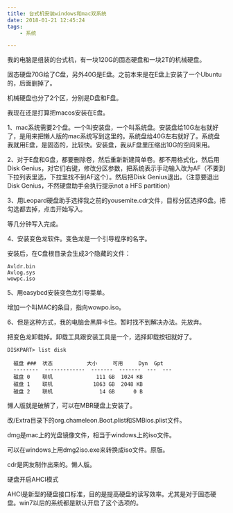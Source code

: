 ```yaml
---
title: 台式机安装windows和mac双系统
date: 2018-01-21 12:45:24
tags:
	- 系统

---
```




我的电脑是组装的台式机，有一块120G的固态硬盘和一块2T的机械硬盘。

固态硬盘70G给了C盘，另外40G是E盘。之前本来是在E盘上安装了一个Ubuntu的，后面删掉了。

机械硬盘也分了2个区，分别是D盘和F盘。

我现在还是打算把macos安装在E盘。



1、mac系统需要2个盘。一个叫安装盘，一个叫系统盘。安装盘给10G左右就好了，是用来把懒人版的mac系统写到这里的。系统盘给40G左右就好了。系统盘我就用E盘，是固态的，比较快。安装盘，我从F盘里压缩出10G的空间来用。

2、对于E盘和G盘，都要删除卷，然后重新新建简单卷。都不用格式化，然后用Disk Genius，对它们右键，修改分区参数，把系统表示手动输入改为AF（不要到下拉列表里选，下拉里找不到AF这个）。然后把Disk Genius退出。（注意要退出Disk Genius，不然硬盘助手会执行提示not a HFS partition）

3、用Leopard硬盘助手选择我之前的yousemite.cdr文件，目标分区选择G盘。把勾选都去掉，点击开始写入。

等几分钟写入完成。

4、安装变色龙软件。变色龙是一个引导程序的名字。

安装后，在C盘根目录会生成3个隐藏的文件：

```
Avldr.bin
Avlog.sys
wowpc.iso
```

5、用easybcd安装变色龙引导菜单。

增加一个叫MAC的条目，指向wowpo.iso。

6、但是这种方式，我的电脑会黑屏卡住。暂时找不到解决办法。先放弃。

把变色龙卸载掉。卸载工具跟安装工具是一个，选择卸载按钮就好了。



```
DISKPART> list disk

  磁盘 ###  状态           大小     可用     Dyn  Gpt
  --------  -------------  -------  -------  ---  ---
  磁盘 0    联机              111 GB  1024 KB
  磁盘 1    联机             1863 GB  2048 KB
  磁盘 2    联机               14 GB      0 B

```



懒人版就是破解了，可以在MBR硬盘上安装了。



改/Extra目录下的org.chameleon.Boot.plist和SMBios.plist文件。



dmg是mac上的光盘镜像文件，相当于windows上的iso文件。

可以在windows上用dmg2iso.exe来转换成iso文件。原版。

cdr是网友制作出来的。懒人版。



硬盘开启AHCI模式

AHCI是新型的硬盘接口标准，目的是提高硬盘的读写效率。尤其是对于固态硬盘。win7以后的系统都是默认开启了这个选项的。





